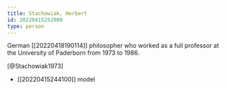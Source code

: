 ```yaml
---
title: Stachowiak, Herbert
id: 20220415252000
type: person
---
```


German [[20220418190114]] philosopher who worked as a full professor at the University of Paderborn from 1973 to 1986.

[@Stachowiak1973]

- [[20220415244100]] model
